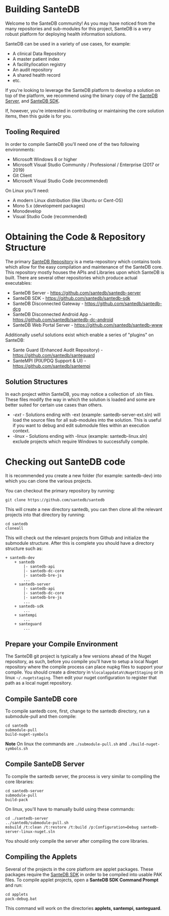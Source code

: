 # Building SanteDB

Welcome to the SanteDB community! As you may have noticed from the many repositories and sub-modules for this project, SanteDB is a very robust platform for deploying health information solutions. 

SanteDB can be used in a variety of use cases, for example:
* A clinical Data Repository
* A master patient index
* A facility/location registry
* An audit repository
* A shared health record
* etc.

If you're looking to leverage the SanteDB platform to develop a solution on top of the platform, we recommend using the binary copy of the [SanteDB Server](https://github.com/santedb/santedb-server/releases), and [SanteDB SDK](https://github.com/santedb/santedb-sdk/releases).

If, however, you're interested in contributing or maintaining the core solution items, then this guide is for you.

## Tooling Required

In order to compile SanteDB you'll need one of the two following environments:

* Microsoft Windows 8 or higher
* Microsoft Visual Studio Community / Professional / Enterprise (2017 or 2019)
* Git Client
* Microsoft Visual Studio Code (recommended)

On Linux you'll need:

* A modern Linux distribution (like Ubuntu or Cent-OS)
* Mono 5.x (development packages)
* Monodevelop
* Visual Studio Code (recommended)

# Obtaining the Code & Repository Structure

The primary [SanteDB Repository](https://github.com/santedb/santedb) is a meta-repository which contains tools which allow for the easy
compilation and maintenance of the SanteDB core. This repository mostly houses the APIs and Libraries upon which SanteDB is built. There 
are several other repositories which produce actual executables:

* SanteDB Server - https://github.com/santedb/santedb-server
* SanteDB SDK - https://github.com/santedb/santedb-sdk
* SanteDB Disconnected Gateway - https://github.com/santedb/santedb-dcg
* SanteDB Disconnected Android App - https://github.com/santedb/santedb-dc-android
* SanteDB Web Portal Server - https://github.com/santedb/santedb-www

Additionally useful solutions exist which enable a series of "plugins" on SanteDB:

* Sante Guard (Enhanced Audit Repository) - https://github.com/santedb/santeguard
* SanteMPI (PIX/PDQ Support & UI) - https://github.com/santedb/santempi

## Solution Structures

In each project within SanteDB, you may notice a collection of .sln files. These files modify the way in which the solution is loaded and some are better suited for certain use cases than others.

* *-ext* - Solutions ending with -ext (example: santedb-server-ext.sln) will load the source files for all sub-modules into the solution. This is useful if you want to debug and edit submodule files within an execution context.
* *-linux* - Solutions ending with -linux (example: santedb-linux.sln) exclude projects which require Windows to successfully compile.

# Checking out SanteDB code

It is recommended you create a new folder (for example: santedb-dev) into which you can clone the various projects. 

You can checkout the primary repository by running:

```
git clone https://github.com/santedb/santedb
```

This will create a new directory santedb, you can then clone all the relevant projects into that directory by running: 

```
cd santedb
cloneall
```

This will check out the relevant projects from Github and initialize the submodule structure. After this is complete you should have a directory structure such as:

```
+ santedb-dev
    + santedb
        |- santedb-api
        |- santedb-dc-core
        |- santedb-bre-js
        ...
    + santedb-server
        |- santedb-api
        |- santedb-dc-core
        |- santedb-bre-js
        ...
    + santedb-sdk
        ...
    + santempi
        ...
    + santeguard
        ...
```

## Prepare your Compile Environment

The SanteDB git project is typically a few versions ahead of the Nuget repository, as such, before you compile you'll have to setup a local Nuget repository where the compile process can 
place nupkg files to support your compile. You should create a directory in ```%localappdata%\NugetStaging``` or in linux ```~/.nugetstaging```. Then edit
your nuget configuration to register that path as a local nuget repository.

## Compile SanteDB core

To compile santedb core, first, change to the santedb directory, run a submodule-pull and then compile:

```
cd santedb
submodule-pull
build-nuget-symbols
```

**Note** On linux the commands are ```./submodule-pull.sh``` and ```./build-nuget-symbols.sh```

## Compile SanteDB Server

To compile the santedb server, the process is very similar to compiling the core libraries:

```
cd santedb-server
submodule-pull
build-pack
```

On linux, you'll have to manually build using these commands:

```
cd ./santedb-server
../santedb/submodule-pull.sh
msbuild /t:clean /t:restore /t:build /p:Configuration=Debug santedb-server-linux-nuget.sln
```

You should only compile the server after compiling the core libraries.

## Compiling the Applets

Several of the projects in the core platform are applet packages. These packages require the [SanteDB SDK](https://github.com/santedb/santedb-sdk) in order to 
be compiled into usable PAK files. To compile applet projects, open a **SanteDB SDK Command Prompt** and run:

```
cd applets
pack-debug.bat
```

This command will work on the directories **applets, santempi, santeguard**.